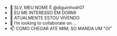 - 👋 SLV, MEU NOME É @diguinhodr07
- 👀 EU ME INTERESSO EM DORMI
- 🌱 ATUALMENTE ESTOU VIVENDO
- 💞️ I’m looking to collaborate on ...
- 📫 COMO CHEGAR ATE MIM; SO MANDA UM "OI"

<!---
diguinhodr07/diguinhodr07 is a ✨ special ✨ repository because its `README.md` (this file) appears on your GitHub profile.
You can click the Preview link to take a look at your changes.
--->
